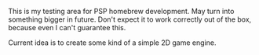 This is my testing area for PSP homebrew development. May turn into something bigger in future.
Don't expect it to work correctly out of the box, because even I can't guarantee this.

Current idea is to create some kind of a simple 2D game engine.